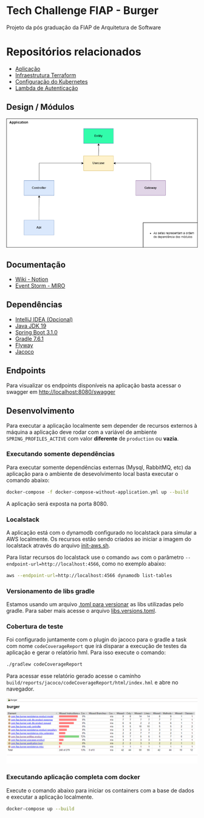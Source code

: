 # Tech Challenge FIAP - Burger
Projeto da pós graduação da FIAP de Arquitetura de Software

# Repositórios relacionados
* [Aplicação](https://github.com/souzamarcos/tech-challenge-fast-food)
* [Infraestrutura Terraform](https://github.com/souzamarcos/tech-challenge-terraform)
* [Configuração do Kubernetes](https://github.com/souzamarcos/tech-challenge-kubernetes)
* [Lambda de Autenticação](https://github.com/souzamarcos/tech-challenge-authentication-lambda)

## Design / Módulos

![Design dos módulos da aplicação](static/design_aplicacao.png)

## Documentação
* [Wiki - Notion](https://www.notion.so/9dfe9780ad5f4d9587adc565f54bb70f?v=f2ef9c679bcf4ad1b857479c1f317c25)
* [Event Storm - MIRO](https://miro.com/app/board/uXjVMK9Fze8=/?share_link_id=624130302810)

## Dependências
* [IntelliJ IDEA (Opcional)](https://www.jetbrains.com/idea/download/#section=windows)
* [Java JDK 19](https://www.oracle.com/java/technologies/javase/jdk19-archive-downloads.html)
* [Spring Boot 3.1.0](https://spring.io/projects/spring-boot)
* [Gradle 7.6.1](https://gradle.org/)
* [Flyway](https://flywaydb.org/)
* [Jacoco](https://www.jacoco.org/jacoco/trunk/index.html)


## Endpoints

Para visualizar os endpoints disponíveis na aplicação basta acessar o swagger em [http://localhost:8080/swagger](http://localhost:8080/swagger)


## Desenvolvimento

Para executar a aplicação localmente sem depender de recursos externos à máquina a aplicação deve rodar com a variável de ambiente `SPRING_PROFILES_ACTIVE` com valor **diferente** de `production` ou **vazia**.


### Executando somente dependências

Para executar somente dependências externas (Mysql, RabbitMQ, etc) da aplicação para o ambiente de desevolvimento local basta executar o comando abaixo:

```bash
docker-compose -f docker-compose-without-application.yml up --build
```

A aplicação será exposta na porta 8080.

### Localstack
A aplicação está com o dynamodb configurado no localstack para simular a AWS localmente.
Os recursos estão sendo criados ao iniciar a imagem do localstack através do arquivo [init-aws.sh](config/localstack/init-aws.sh).

Para listar recursos do localstack use o comando `aws` com o parâmetro `--endpoint-url=http://localhost:4566`, como no exemplo abaixo:

```bash
aws --endpoint-url=http://localhost:4566 dynamodb list-tables
```

### Versionamento de libs gradle

Estamos usando um arquivo [.toml para versionar](https://docs.gradle.org/current/userguide/platforms.html#sub::toml-dependencies-format) as libs utilizadas pelo gradle. Para saber mais acesse o arquivo [libs.versions.toml](gradle/libs.versions.toml).

### Cobertura de teste

Foi configurado juntamente com o plugin do jacoco para o gradle a task com nome `codeCoverageReport` que irá disparar a execução de testes da aplicação e gerar o relatório hml. Para isso execute o comando:
```bash
./gradlew codeCoverageReport 
```
Para acessar esse relatório gerado acesse o caminho `build/reports/jacoco/codeCoverageReport/html/index.hml` e abre no navegador.

![img.png](static/jacoco_report_example.png)


### Executando aplicação completa com docker

Execute o comando abaixo para iniciar os containers com a base de dados e executar a aplicação localmente.

```bash
docker-compose up --build
```
